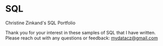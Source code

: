 # SQL
Christine Zinkand's SQL Portfolio

Thank you for your interest in these samples of SQL that I have written.  Please reach out with any questions or feedback:  mydatacz@gmail.com
